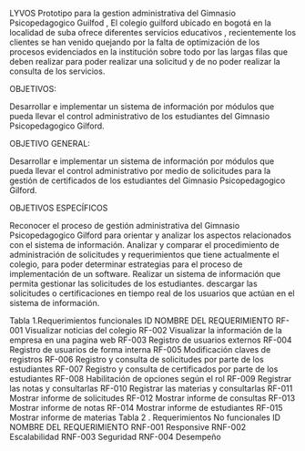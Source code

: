 LYVOS
Prototipo para la gestion administrativa del Gimnasio Psicopedagogico Guilfod , El colegio guilford ubicado en bogotá en la localidad de suba ofrece diferentes servicios educativos , recientemente los clientes se han venido quejando por la falta de optimización de los procesos evidenciados en la institución sobre todo por las largas filas que deben realizar para poder realizar una solicitud  y de no poder realizar la consulta de los servicios.

OBJETIVOS:

Desarrollar e implementar un sistema de información por módulos que pueda llevar el control  administrativo de los estudiantes del Gimnasio Psicopedagogico Gilford.

OBJETIVO GENERAL:

Desarrollar e implementar un sistema de información por módulos que pueda llevar el control  administrativo por medio de solicitudes para la gestión de certificados  de los estudiantes del Gimnasio Psicopedagogico Gilford.


OBJETIVOS ESPECÍFICOS


Reconocer el proceso de gestión administrativa del Gimnasio Psicopedagogico Gilford para orientar y analizar los aspectos relacionados con el sistema de información.
Analizar y comparar el procedimiento de administración de solicitudes y requerimientos que tiene actualmente el colegio, para poder determinar estrategias para el proceso de implementación de un software.
Realizar un sistema de información que permita gestionar las solicitudes de los estudiantes.
descargar las solicitudes o certificaciones en tiempo real de los usuarios que actúan en el sistema de información.

Tabla 1.Requerimientos funcionales
ID
NOMBRE DEL REQUERIMIENTO
RF-001
Visualizar  noticias del colegio
RF-002
Visualizar la información de la empresa en una pagina web
RF-003
Registro de usuarios externos
RF-004
Registro de usuarios de forma interna
RF-005
Modificación claves de registros
RF-006
Registro y consulta de solicitudes por parte de los estudiantes 
RF-007
Registro y consulta de certificados por parte de los estudiantes 
RF-008
Habilitación de opciones según el rol 
RF-009
Registrar las notas y consultarlas 
RF-010
Registrar las materias y consultarlas
RF-011
Mostrar informe de solicitudes 
RF-012
Mostrar informe de consultas
RF-013
Mostrar informe de notas
RF-014
Mostrar informe de estudiantes
RF-015
Mostrar informe de materias
Tabla 2 . Requerimientos No funcionales
ID
NOMBRE DEL REQUERIMIENTO
RNF-001
Responsive
RNF-002
Escalabilidad
RNF-003
Seguridad
RNF-004
Desempeño

